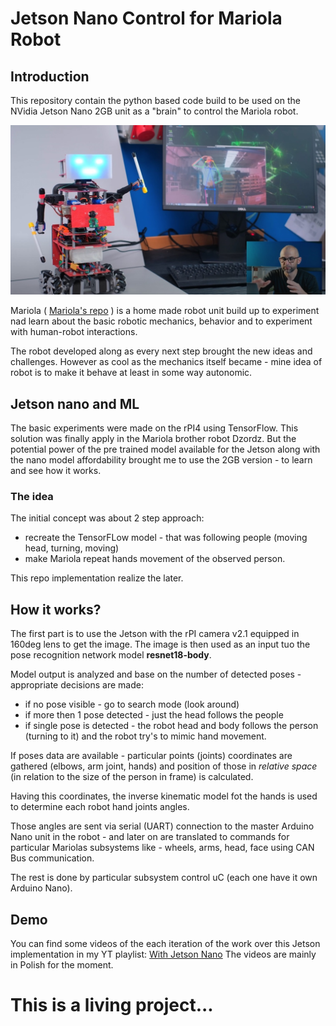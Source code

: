 # Jetson Nano Control for Mariola Robot

## Introduction
This repository contain the python based code build to be used on the NVidia Jetson Nano 2GB unit as a "brain" to control the Mariola robot.

![Mariola](img/mariola_01.jpeg)

Mariola ( [Mariola's repo](https://github.com/tymancjo/Mariola) ) is a home made robot unit build up to experiment nad learn about the basic robotic mechanics, behavior and to experiment with human-robot interactions. 

The robot developed along as every next step brought the new ideas and challenges. However as cool as the mechanics itself became - mine idea of robot is to make it behave at least in some way autonomic. 

## Jetson nano and ML 
The basic experiments were made on the rPI4 using TensorFlow. This solution was finally apply in the Mariola brother robot Dzordz. 
But the potential power of the pre trained model available for the Jetson along with the nano model affordability brought me to use the 2GB version - to learn and see how it works. 

### The idea
The initial concept was about 2 step approach:

- recreate the TensorFLow model - that was following people (moving head, turning, moving) 
- make Mariola repeat hands movement of the observed person.

This repo implementation realize the later. 

## How it works?

The first part is to use the Jetson with the rPI camera v2.1 equipped in 160deg lens to get the image. 
The image is then used as an input tuo the pose recognition network model __resnet18-body__.

Model output is analyzed and base on the number of detected poses - appropriate decisions are made:

- if no pose visible - go to search mode (look around)
- if more then 1 pose detected - just the head follows the people
- if single pose is detected - the robot head and body follows the person (turning to it) and the robot try's to mimic hand movement. 

If poses data are available - particular points (joints) coordinates are gathered (elbows, arm joint, hands) and position of those in _relative space_ (in relation to the size of the person in frame) is calculated. 

Having this coordinates, the inverse kinematic model fot the hands is used to determine each robot hand joints angles. 

Those angles are sent via serial (UART) connection to the master Arduino Nano unit in the robot - and later on are translated to commands for particular Mariolas subsystems like - wheels, arms, head, face using CAN Bus communication. 

The rest is done by particular subsystem control uC (each one have it own Arduino Nano). 

## Demo
You can find some videos of the each iteration of the work over this Jetson implementation in my YT playlist:
[With Jetson Nano](https://youtube.com/playlist?list=PL9g9iwA2sCQyGAkyknFpO8RpEV-7sKZf-)
The videos are mainly in Polish for the moment. 

# This is a living project...

